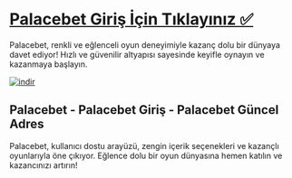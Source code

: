 <h1><a href="https://cutt.ly/PalaceLink">Palacebet Giriş İçin Tıklayınız ✅</a></h1>
<p>Palacebet, renkli ve eğlenceli oyun deneyimiyle kazanç dolu bir dünyaya davet ediyor! Hızlı ve güvenilir altyapısı sayesinde keyifle oynayın ve kazanmaya başlayın.</p>












<a href="https://cutt.ly/PalaceLink">
    <img src="https://i.ibb.co/RTFRC03T/indir.jpg" alt="indir" border="0">
</a>












<h2>Palacebet - Palacebet Giriş - Palacebet Güncel Adres</h2>
<p>Palacebet, kullanıcı dostu arayüzü, zengin içerik seçenekleri ve kazançlı oyunlarıyla öne çıkıyor. Eğlence dolu bir oyun dünyasına hemen katılın ve kazancınızı artırın!</p>
